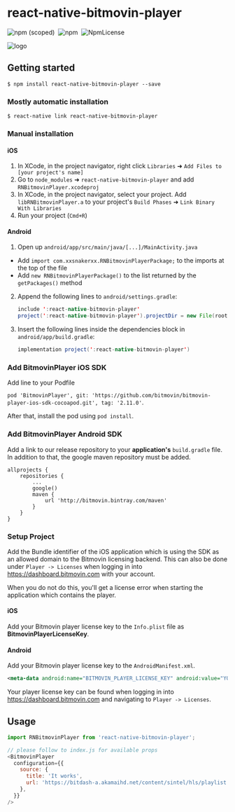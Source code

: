 # react-native-bitmovin-player

![npm (scoped)](https://img.shields.io/npm/v/react-native-bitmovin-player.svg)&nbsp;&nbsp;![npm](https://img.shields.io/npm/dt/react-native-bitmovin-player.svg)&nbsp;&nbsp;![NpmLicense](https://img.shields.io/npm/l/react-native-bitmovin-player.svg)



![logo](https://theme.zdassets.com/theme_assets/2003534/6f68a0e835ddfda9be0302986dc3b37e44f7d3c5.png)

## Getting started

`$ npm install react-native-bitmovin-player --save`

### Mostly automatic installation

`$ react-native link react-native-bitmovin-player`

### Manual installation

#### iOS

1. In XCode, in the project navigator, right click `Libraries` ➜ `Add Files to [your project's name]`
2. Go to `node_modules` ➜ `react-native-bitmovin-player` and add `RNBitmovinPlayer.xcodeproj`
3. In XCode, in the project navigator, select your project. Add `libRNBitmovinPlayer.a` to your project's `Build Phases` ➜ `Link Binary With Libraries`
4. Run your project (`Cmd+R`)

#### Android

1. Open up `android/app/src/main/java/[...]/MainActivity.java`
  - Add `import com.xxsnakerxx.RNBitmovinPlayerPackage;` to the imports at the top of the file
  - Add `new RNBitmovinPlayerPackage()` to the list returned by the `getPackages()` method
2. Append the following lines to `android/settings.gradle`:
   ```java
   include ':react-native-bitmovin-player'
   project(':react-native-bitmovin-player').projectDir = new File(rootProject.projectDir, 	'../node_modules/react-native-bitmovin-player/android')
   ```
3. Insert the following lines inside the dependencies block in `android/app/build.gradle`:
   ```java
   implementation project(':react-native-bitmovin-player')
   ```

### Add BitmovinPlayer iOS SDK

Add line to your Podfile

`pod 'BitmovinPlayer', git: 'https://github.com/bitmovin/bitmovin-player-ios-sdk-cocoapod.git', tag: '2.11.0'`.

After that, install the pod using `pod install`.

### Add BitmovinPlayer Android SDK

Add a link to our release repository to your __application's__ `build.gradle` file. In addition to that, the google maven repository must be added.

```
allprojects {
    repositories {
        ...
        google()
        maven {
            url 'http://bitmovin.bintray.com/maven'
        }
    }
}
```

### Setup Project

Add the Bundle identifier of the iOS application which is using the SDK as an allowed domain to the       Bitmovin licensing backend. This can also be done under `Player -> Licenses` when logging in into https://dashboard.bitmovin.com with your account.

When you do not do this, you'll get a license error when starting the application which contains the player.

#### iOS

Add your Bitmovin player license key to the `Info.plist` file as __BitmovinPlayerLicenseKey__.

#### Android

Add your Bitmovin player license key to the `AndroidManifest.xml`.

```xml
<meta-data android:name="BITMOVIN_PLAYER_LICENSE_KEY" android:value="YOUR_KEY_HERE" />
```

Your player license key can be found when logging in into https://dashboard.bitmovin.com and navigating to `Player -> Licenses`.

## Usage
```javascript
import RNBitmovinPlayer from 'react-native-bitmovin-player';

// please follow to index.js for available props
<BitmovinPlayer
  configuration={{
    source: {
      title: 'It works',
      url: 'https://bitdash-a.akamaihd.net/content/sintel/hls/playlist.m3u8',
    },
  }}
/>
```
